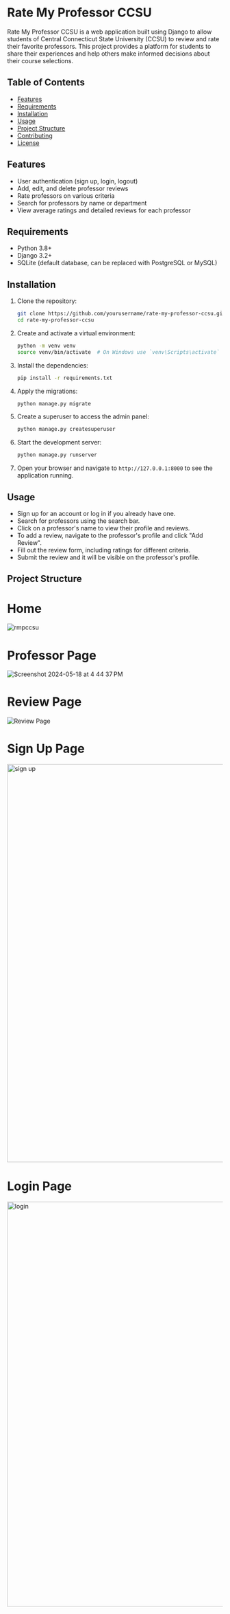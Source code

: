 # Rate My Professor CCSU

Rate My Professor CCSU is a web application built using Django to allow students of Central Connecticut State University (CCSU) to review and rate their favorite professors. This project provides a platform for students to share their experiences and help others make informed decisions about their course selections.

## Table of Contents

- [Features](#features)
- [Requirements](#requirements)
- [Installation](#installation)
- [Usage](#usage)
- [Project Structure](#project-structure)
- [Contributing](#contributing)
- [License](#license)

## Features

- User authentication (sign up, login, logout)
- Add, edit, and delete professor reviews
- Rate professors on various criteria
- Search for professors by name or department
- View average ratings and detailed reviews for each professor

## Requirements

- Python 3.8+
- Django 3.2+
- SQLite (default database, can be replaced with PostgreSQL or MySQL)

## Installation

1. Clone the repository:
    ```bash
    git clone https://github.com/yourusername/rate-my-professor-ccsu.git
    cd rate-my-professor-ccsu
    ```

2. Create and activate a virtual environment:
    ```bash
    python -m venv venv
    source venv/bin/activate  # On Windows use `venv\Scripts\activate`
    ```

3. Install the dependencies:
    ```bash
    pip install -r requirements.txt
    ```

4. Apply the migrations:
    ```bash
    python manage.py migrate
    ```

5. Create a superuser to access the admin panel:
    ```bash
    python manage.py createsuperuser
    ```

6. Start the development server:
    ```bash
    python manage.py runserver
    ```

7. Open your browser and navigate to `http://127.0.0.1:8000` to see the application running.

## Usage

- Sign up for an account or log in if you already have one.
- Search for professors using the search bar.
- Click on a professor's name to view their profile and reviews.
- To add a review, navigate to the professor's profile and click "Add Review".
- Fill out the review form, including ratings for different criteria.
- Submit the review and it will be visible on the professor's profile.

## Project Structure

# Home
![rmpccsu](https://github.com/mrjasonwalton00/RateMyProfessor/assets/114825896/8a1b6c4a-a0a2-4d56-95f2-a73bfe02adce)

# Professor Page
![Screenshot 2024-05-18 at 4 44 37 PM](https://github.com/mrjasonwalton00/RateMyProfessor/assets/114825896/73659346-01d0-4768-a0b2-f9807e8a74ef)

# Review Page
![Review Page](https://github.com/mrjasonwalton00/RateMyProfessor/assets/114825896/abb8b77c-1757-4f06-b824-fb94697f1e12)

# Sign Up Page
<img width="927" alt="sign up" src="https://github.com/mrjasonwalton00/RateMyProfessor/assets/114825896/0874339f-bc2e-4d2b-af00-65d8dacf51b1">

# Login Page
<img width="943" alt="login" src="https://github.com/mrjasonwalton00/RateMyProfessor/assets/114825896/fafe28e5-fdba-4820-9969-6f382127fec8">

